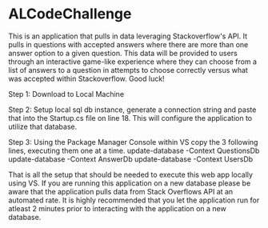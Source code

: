 # ALCodeChallenge
This is an application that pulls in data leveraging Stackoverflow's API. It pulls in questions with accepted answers where there are more than one answer option to a given question. This data will be provided to users through an interactive game-like experience where they can choose from a list of answers to a question in attempts to choose correctly versus what was accepted within Stackoverflow. Good luck!


Step 1:
Download to Local Machine

Step 2:
Setup local sql db instance, generate a connection string and paste that into the Startup.cs file on line 18. This will configure the application to utilize that database.

Step 3:
Using the Package Manager Console within VS copy the 3 following lines, executing them one at a time.
update-database -Context QuestionsDb
update-database -Context AnswerDb
update-database -Context UsersDb

That is all the setup that should be needed to execute this web app locally using VS. If you are running this application on a new database please be aware that the application pulls data from Stack Overflows API at an automated rate. It is highly recommended that you let the application run for atleast 2 minutes prior to interacting with the application on a new database.
